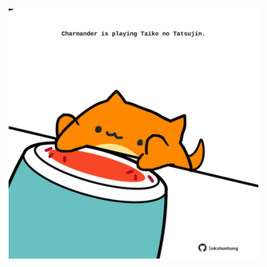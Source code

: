 <!-- built at 14/03/2025, 02:24:50 UTC -->
<p align="center">
  <img width="500" height="500" src="./ReadmeImage.svg">
</p>
